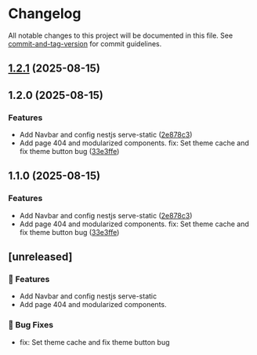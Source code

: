 # Changelog

All notable changes to this project will be documented in this file. See [commit-and-tag-version](https://github.com/absolute-version/commit-and-tag-version) for commit guidelines.

## [1.2.1](https://github.com/DumbNoxx/PyeWeb/compare/v1.2.0...v1.2.1) (2025-08-15)

## 1.2.0 (2025-08-15)


### Features

* Add Navbar and config nestjs serve-static ([2e878c3](https://github.com/DumbNoxx/PyeWeb/commit/2e878c309a27298766fce69148ccef7484e8526f))
* Add page 404 and modularized components. fix: Set theme cache and fix theme button bug ([33e3ffe](https://github.com/DumbNoxx/PyeWeb/commit/33e3ffe2a0be9a075d1c348299298354e6234e50))

## 1.1.0 (2025-08-15)


### Features

* Add Navbar and config nestjs serve-static ([2e878c3](https://github.com/DumbNoxx/PyeWeb/commit/2e878c309a27298766fce69148ccef7484e8526f))
* Add page 404 and modularized components. fix: Set theme cache and fix theme button bug ([33e3ffe](https://github.com/DumbNoxx/PyeWeb/commit/33e3ffe2a0be9a075d1c348299298354e6234e50))

## [unreleased]

### 🚀 Features

- Add Navbar and config nestjs serve-static
- Add page 404 and modularized components. 


### 🐛 Bug Fixes
- fix: Set theme cache and fix theme button bug

